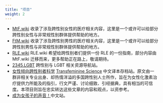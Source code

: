 ```yaml
---
title: "项目"
weight: 2
---
```


- [MtF.wiki](https://MtF.wiki) 收录了涉及跨性别女性的医疗相关内容，这里是一个或许可以给部分跨性别女性与非常规性别群体提供帮助的地方。
- [FtM.wiki](https://FtM.wiki) 收录了涉及跨性别男性的医疗相关内容，这里是一个或许可以给部分跨性别男性与非常规性别群体提供帮助的地方。
- [RLE.wiki](https://RLE.wiki) RLE.wiki 希望给跨性别者们提供一份 RLE 的一份指南，部分内容由 MtF.wiki 迁移而来，更多帮助正在路上，敬请期待。
- [2345.LGBT](https://2345.LGBT) 跨性别与 LGBT 相关资源导航站。
- [女性倾向跨性别者科学](https://tfsci.mtf.wiki) [Transfeminine Science](https://transfemscience.org/) 中文译本存档站。原文由一群非相关专业出身、却热情洋溢的多国跨性别人士所作，旨在为女性化激素治疗提供力所能及的指引，行文严谨、讨论细致、引经据典，具有相当的可信度。本项目则旨在忠实转达这些文章的内容和观点，以资参考。
- [成为女孩子的声音！](https://girls-voice.mtf.wiki)中文站。
